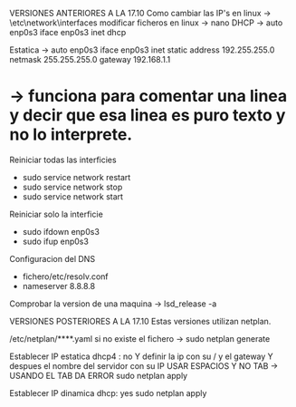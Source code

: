 VERSIONES ANTERIORES A LA 17.10
Como cambiar las IP's en linux -> \etc\network\interfaces
modificar ficheros en linux -> nano
DHCP -> 
auto enp0s3
iface enp0s3 inet dhcp

Estatica ->
auto enp0s3
iface enp0s3 inet static
address 192.255.255.0
netmask 255.255.255.0
gateway 192.168.1.1

# -> funciona para comentar una linea y decir que esa linea es puro texto y no lo interprete.

Reiniciar todas las interficies
- sudo service network restart
- sudo service network stop
- sudo service network start

Reiniciar solo la interficie
- sudo ifdown enp0s3
- sudo ifup enp0s3

Configuracion del DNS
- fichero/etc/resolv.conf
- nameserver 8.8.8.8

Comprobar la version de una maquina -> lsd_release -a

VERSIONES POSTERIORES A LA 17.10
Estas versiones utilizan netplan.
 
 /etc/netplan/****.yaml
si no existe el fichero -> sudo netplan generate

Establecer IP estatica
dhcp4 : no
Y definir la ip con su / y el gateway
Y despues el nombre del servidor con su IP
USAR ESPACIOS Y NO TAB -> USANDO EL TAB DA ERROR
sudo netplan apply

Establecer IP dinamica
dhcp: yes
sudo netplan apply

